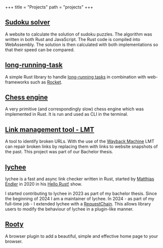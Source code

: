 +++
title = "Projects"
path = "projects"
+++

## [Sudoku solver](https://gitlab.com/thomas-zahner/sudoku-solver)

A website to calculate the solution of sudoku puzzles.
The algorithm was written in both Rust and JavaScript. The Rust code is compiled into WebAssembly.
The solution is then calculated with both implementations so that their speed can be compared.

## [long-running-task](https://github.com/thomas-zahner/long-running-task)

A simple Rust library to handle [long-running tasks](https://restfulapi.net/rest-api-design-for-long-running-tasks/)
in combination with web-frameworks such as [Rocket](https://rocket.rs/).

## [Chess engine](https://gitlab.com/thomas-zahner/chess-engine)

A very primitive (and correspondingly slow) chess engine which was implemented in Rust.
It is run and used as CLI in the terminal.

## [Link management tool - LMT](https://gitlab.com/lmt7360522/lmt)

A tool to identify broken URLs.
With the use of the [Wayback Machine](https://web.archive.org/) LMT can repair broken links by replacing them with links to website snapshots of the past. This project was part of our Bachelor thesis.

## [lychee](https://github.com/lycheeverse/lychee)

lychee is a fast and async link checker written in Rust, started by [Matthias Endler](https://endler.dev/about) in 2020 in his [Hello Rust!](https://hello-rust.github.io/10/) show.

I started contributing to lychee in 2023 as part of my bachelor thesis.
Since the beginning of 2024 I am a maintainer of lychee.
In 2024 - as part of my full-time job - I extended lychee with a [RequestChain](https://docs.rs/lychee-lib/0.15.1/lychee_lib/chain/index.html). This allows library users to modify the behaviour of lychee in a plugin-like manner.

## [Rooty](https://gitlab.com/thomas-zahner/rooty)

A browser plugin to add a beautiful, simple and effective home page to your browser.

